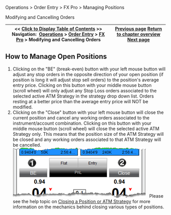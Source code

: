 ﻿
Operations > Order Entry > FX Pro > Managing Positions

Modifying and Cancelling Orders

| << [Click to Display Table of Contents](managing_positions_fx_pro.md) >> **Navigation:**     [Operations](operations-1.md) > [Order Entry](order_entry-1.md) > [FX Pro](fx_pro-1.md) > Modifying and Cancelling Orders | [Previous page](modifying_and_cancelling_orders_fx_pro-1.md) [Return to chapter overview](fx_pro-1.md) [Next page](properties_fx_pro-1.md) |
| --- | --- |
## How to Manage Open Positions
1. Clicking on the "BE" (break-even) button with your left mouse button will adjust any stop orders in the opposite direction of your open position (if position is long it will adjust stop sell orders) to the position's average entry price. Clicking on this button with your middle mouse button (scroll wheel) will only adjust any Stop Loss orders associated to the selected active ATM Strategy in the strategy drop down list. Orders resting at a better price than the average entry price will NOT be modified.
 
2. Clicking on the "Close" button with your left mouse button will close the current position and cancel any working orders associated to the instrument/account combination. Clicking on this button with your middle mouse button (scroll wheel) will close the selected active ATM Strategy only. This means that the position size of the ATM Strategy will be closed and any working orders associated to that ATM Strategy will be cancelled.
 
![FXPro_17](fxpro_17.png)
 
Please see the help topic on [Closing a Position or ATM Strategy](closing_a_position_or_atm_stra-1.md) for more information on the mechanics behind closing various types of positions.
